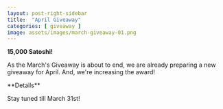 ```yaml
---
layout: post-right-sidebar
title:  "April Giveaway"
categories: [ giveaway ]
image: assets/images/march-giveaway-01.png
---
```


**15,000 Satoshi!**

As the March's Giveaway is about to end, we are already preparing a new giveaway for April. And, we're increasing the award!

<p> </p>
**Details**

Stay tuned till March 31st!
